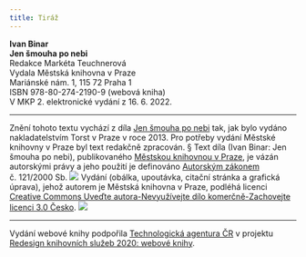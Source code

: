 ```yaml
---
title: Tiráž
---
```


**Ivan Binar    
Jen šmouha po nebi**  
Redakce Markéta Teuchnerová  
Vydala Městská knihovna v Praze  
Mariánské nám. 1, 115 72 Praha 1  
ISBN 978-80-274-2190-9 (webová kniha)  
V MKP 2. elektronické vydání z 16. 6. 2022.

***

Znění tohoto textu vychází z díla [Jen šmouha po nebi](https://search.mlp.cz/cz/titul/jen-smouha-po-nebi/3892053/#/) tak, jak bylo vydáno nakladatelstvím Torst v Praze v roce 2013. Pro potřeby vydání Městské knihovny v Praze byl text redakčně zpracován.
§
Text díla (Ivan Binar: Jen šmouha po nebi), publikovaného [Městskou knihovnou v Praze](https://www.mlp.cz/cz/), je vázán autorskými právy a jeho použití je definováno [Autorským zákonem](https://www.mkcr.cz/predpisy-zakonu-709.html) č. 121/2000 Sb.
![](../Images/image001.jpg)
Vydání (obálka, upoutávka, citační stránka a grafická úprava), jehož autorem je Městská knihovna v Praze, podléhá licenci [Creative Commons Uveďte autora-Nevyužívejte dílo komerčně-Zachovejte licenci 3.0 Česko](https://creativecommons.org/licenses/by-nc-sa/3.0/cz/).
![](../Images/image002.jpg)

***

Vydání webové knihy podpořila [Technologická agentura ČR](https://www.tacr.cz/) v projektu [Redesign knihovních služeb 2020: webové knihy](https://starfos.tacr.cz/cs/project/TL04000391).